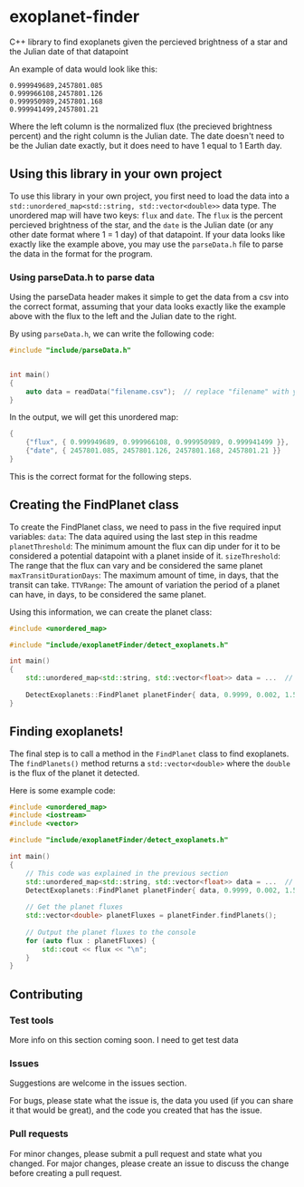 # exoplanet-finder
C++ library to find exoplanets given the percieved brightness of a star and the Julian date of that datapoint

An example of data would look like this:

```
0.999949689,2457801.085
0.999966108,2457801.126
0.999950989,2457801.168
0.999941499,2457801.21
```

Where the left column is the normalized flux (the precieved brightness percent) and the right column is the Julian date. The date doesn't need to be the Julian date exactly, but it does need to have 1 equal to 1 Earth day.

## Using this library in your own project

To use this library in your own project, you first need to load the data into a `std::unordered_map<std::string, std::vector<double>>` data type. The unordered map will have two keys: `flux` and `date`. The `flux` is the percent percieved brightness of the star, and the `date` is the Julian date (or any other date format where 1 = 1 day) of that datapoint. If your data looks like exactly like the example above, you may use the `parseData.h` file to parse the data in the format for the program. 

### Using parseData.h to parse data

Using the parseData header makes it simple to get the data from a csv into the correct format, assuming that your data looks exactly like the example above with the flux to the left and the Julian date to the right.

By using `parseData.h`, we can write the following code:
```cpp
#include "include/parseData.h"


int main()
{
    auto data = readData("filename.csv");  // replace "filename" with your file's name
}
```

In the output, we will get this unordered map:
```cpp
{
    {"flux", { 0.999949689, 0.999966108, 0.999950989, 0.999941499 }},
    {"date", { 2457801.085, 2457801.126, 2457801.168, 2457801.21 }}
}
```

This is the correct format for the following steps.


## Creating the FindPlanet class

To create the FindPlanet class, we need to pass in the five required input variables:
`data`: The data aquired using the last step in this readme
`planetThreshold`: The minimum amount the flux can dip under for it to be considered a potential datapoint with a planet inside of it.
`sizeThreshold`: The range that the flux can vary and be considered the same planet
`maxTransitDurationDays`: The maximum amount of time, in days, that the transit can take.
`TTVRange`: The amount of variation the period of a planet can have, in days, to be considered the same planet.

Using this information, we can create the planet class:
```cpp
#include <unordered_map>

#include "include/exoplanetFinder/detect_exoplanets.h"

int main()
{
    std::unordered_map<std::string, std::vector<float>> data = ...  // define the data, read the previous section for more info
    
    DetectExoplanets::FindPlanet planetFinder{ data, 0.9999, 0.002, 1.5, 0.4 };
}
```

## Finding exoplanets!

The final step is to call a method in the `FindPlanet` class to find exoplanets. The `findPlanets()` method returns a `std::vector<double>` where the `double` is the flux of the planet it detected.

Here is some example code:
```cpp
#include <unordered_map>
#include <iostream>
#include <vector>

#include "include/exoplanetFinder/detect_exoplanets.h"

int main()
{
    // This code was explained in the previous section
    std::unordered_map<std::string, std::vector<float>> data = ...  // define the data, read the previous section for more info
    DetectExoplanets::FindPlanet planetFinder{ data, 0.9999, 0.002, 1.5, 0.4 };
    
    // Get the planet fluxes
    std::vector<double> planetFluxes = planetFinder.findPlanets();
    
    // Output the planet fluxes to the console
    for (auto flux : planetFluxes) {
        std::cout << flux << "\n";
    }
}
```

## Contributing

### Test tools

More info on this section coming soon. I need to get test data

### Issues

Suggestions are welcome in the issues section.

For bugs, please state what the issue is, the data you used (if you can share it that would be great), and the code you created that has the issue.

### Pull requests

For minor changes, please submit a pull request and state what you changed. For major changes, please create an issue to discuss the change before creating a pull request.
